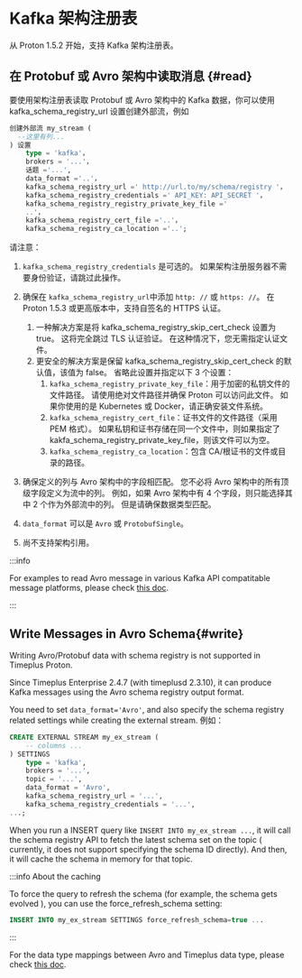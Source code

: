 # Kafka 架构注册表

从 Proton 1.5.2 开始，支持 Kafka 架构注册表。

## 在 Protobuf 或 Avro 架构中读取消息 {#read}

要使用架构注册表读取 Protobuf 或 Avro 架构中的 Kafka 数据，你可以使用 kafka_schema_registry_url 设置创建外部流，例如

```sql
创建外部流 my_stream (
  --这里有列...
) 设置
    type = 'kafka'，
    brokers = '...'，
    话题 ='...',
    data_format ='..'，
    kafka_schema_registry_url =' http://url.to/my/schema/registry '，
    kafka_schema_registry_credentials =' API_KEY: API_SECRET '，
    kafka_schema_registry_registry_private_key_file ='
    ..'，
    kafka_schema_registry_cert_file ='..'，
    kafka_schema_registry_ca_location ='..';
```

请注意：

1. `kafka_schema_registry_credentials` 是可选的。 如果架构注册服务器不需要身份验证，请跳过此操作。

2. 确保在 `kafka_schema_registry_url`中添加 `http: //` 或 `https: //`。 在 Proton 1.5.3 或更高版本中，支持自签名的 HTTPS 认证。
   1. 一种解决方案是将 kafka_schema_registry_skip_cert_check 设置为 true。 这将完全跳过 TLS 认证验证。 在这种情况下，您无需指定认证文件。
   2. 更安全的解决方案是保留 kafka_schema_registry_skip_cert_check 的默认值，该值为 false。 省略此设置并指定以下 3 个设置：
      1. `kafka_schema_registry_private_key_file`：用于加密的私钥文件的文件路径。 请使用绝对文件路径并确保 Proton 可以访问此文件。 如果你使用的是 Kubernetes 或 Docker，请正确安装文件系统。
      2. `kafka_schema_registry_cert_file`：证书文件的文件路径（采用 PEM 格式）。 如果私钥和证书存储在同一个文件中，则如果指定了 kakfa_schema_registry_private_key_file，则该文件可以为空。
      3. `kafka_schema_registry_ca_location`：包含 CA/根证书的文件或目录的路径。

3. 确保定义的列与 Avro 架构中的字段相匹配。 您不必将 Avro 架构中的所有顶级字段定义为流中的列。 例如，如果 Avro 架构中有 4 个字段，则只能选择其中 2 个作为外部流中的列。 但是请确保数据类型匹配。

4. `data_format` 可以是 `Avro` 或 `ProtobufSingle`。

5. 尚不支持架构引用。

:::info

For examples to read Avro message in various Kafka API compatitable message platforms, please check [this doc](tutorial-sql-read-avro).

:::

## Write Messages in Avro Schema{#write}

Writing Avro/Protobuf data with schema registry is not supported in Timeplus Proton.

Since Timeplus Enterprise 2.4.7 (with timeplusd 2.3.10), it can produce Kafka messages using the Avro schema registry output format.

You need to set `data_format='Avro'`, and also specify the schema registry related settings while creating the external stream. 例如：

```sql
CREATE EXTERNAL STREAM my_ex_stream (
    -- columns ...
) SETTINGS
    type = 'kafka',
    brokers = '...',
    topic = '...',
    data_format = 'Avro',
    kafka_schema_registry_url = '...',
    kafka_schema_registry_credentials = '...',
...;
```

When you run a INSERT query like `INSERT INTO my_ex_stream ...`, it will call the schema registry API to fetch the latest schema set on the topic ( currently, it does not support specifying the schema ID directly). And then, it will cache the schema in memory for that topic.

:::info About the caching

To force the query to refresh the schema (for example, the schema gets evolved ), you can use the force_refresh_schema setting:

```sql
INSERT INTO my_ex_stream SETTINGS force_refresh_schema=true ...
```

:::

For the data type mappings between Avro and Timeplus data type, please check [this doc](proton-format-schema#avro_types).
